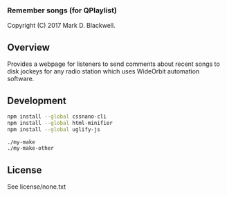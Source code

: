 ### Remember songs (for QPlaylist)

Copyright (C) 2017 Mark D. Blackwell.

## Overview

Provides a webpage for listeners
to send comments about recent songs to disk jockeys
for any radio station
which uses WideOrbit automation software.

## Development

````bash
npm install --global cssnano-cli
npm install --global html-minifier
npm install --global uglify-js

./my-make
./my-make-other
````

## License

See license/none.txt
